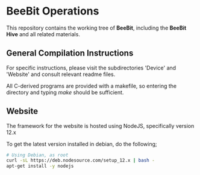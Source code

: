 # BeeBit Operations

This repository contains the working tree of **BeeBit**, including the **BeeBit Hive** and all related materials.

## General Compilation Instructions

For specific instructions, please visit the subdirectories 'Device' and 'Website' and consult relevant readme files.

All C-derived programs are provided with a makefile, so entering the directory and typing *make* should be sufficient.

## Website

The framework for the website is hosted using NodeJS, specifically version 12.x

To get the latest version installed in debian, do the following;

```sh
# Using Debian, as root
curl -sL https://deb.nodesource.com/setup_12.x | bash -
apt-get install -y nodejs
```